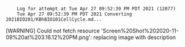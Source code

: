         Log for attempt at Tue Apr 27 09:52:39 PM PDT 2021 (12077)
        Tue Apr 27 09:52:39 PM PDT 2021 Converting 2021BIO201/KBhBIO101CellCycle.md...
[WARNING] Could not fetch resource 'Screen%20Shot%202020-11-09%20at%203.16.12%20PM.png': replacing image with description
